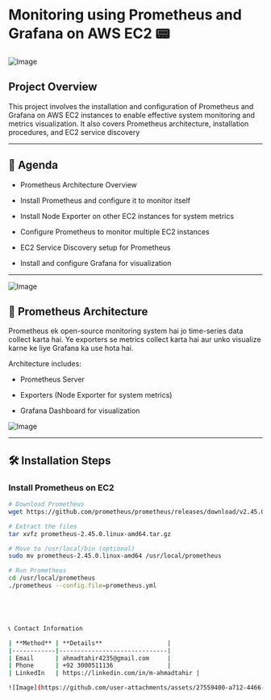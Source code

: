 # **Monitoring using Prometheus and Grafana on AWS EC2 📟**

![Image](https://github.com/user-attachments/assets/1d4649be-283f-4dab-8360-35c6fc584d00)

## **Project Overview**

This project involves the installation and configuration of Prometheus and Grafana on AWS EC2 instances to enable effective system monitoring and metrics visualization. It also covers Prometheus architecture, installation procedures, and EC2 service discovery


---

## **📌 Agenda**

- Prometheus Architecture Overview  

- Install Prometheus and configure it to monitor itself  

- Install Node Exporter on other EC2 instances for system metrics  

- Configure Prometheus to monitor multiple EC2 instances  

- EC2 Service Discovery setup for Prometheus  

- Install and configure Grafana for visualization  

---

![Image](https://github.com/user-attachments/assets/4aa71b8f-8181-4481-b8cc-433ce8f5c20a)

## **📡 Prometheus Architecture**

Prometheus ek open-source monitoring system hai jo time-series data collect karta hai. Ye exporters se metrics collect karta hai aur unko visualize karne ke liye Grafana ka use hota hai.

Architecture includes:  

- Prometheus Server  

- Exporters (Node Exporter for system metrics)  

- Grafana Dashboard for visualization  


![Image](https://github.com/user-attachments/assets/ce6ef1c2-e992-4d25-81dd-13d0bdb8a1ae)

---

## **🛠️ Installation Steps**

### **Install Prometheus on EC2**

```bash
# Download Prometheus
wget https://github.com/prometheus/prometheus/releases/download/v2.45.0/prometheus-2.45.0.linux-amd64.tar.gz

# Extract the files
tar xvfz prometheus-2.45.0.linux-amd64.tar.gz

# Move to /usr/local/bin (optional)
sudo mv prometheus-2.45.0.linux-amd64 /usr/local/prometheus

# Run Prometheus
cd /usr/local/prometheus
./prometheus --config.file=prometheus.yml





📞 Contact Information

| **Method** | **Details**                  |
|------------|------------------------------|
| Email      | ahmadtahir4235@gmail.com     |
| Phone      | +92 3000511136               |
| LinkedIn   | https://linkedin.com/in/m-ahmadtahir |

![Image](https://github.com/user-attachments/assets/27559400-a712-4466-972a-da5850629426)
